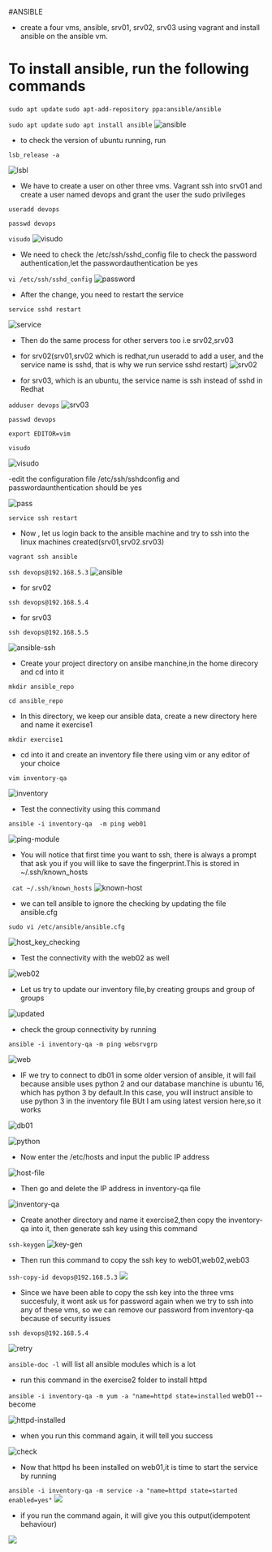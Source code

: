 #ANSIBLE

- create a four vms, ansible, srv01, srv02, srv03 using vagrant and install ansible on the ansible vm.
# To install ansible, run the following commands
`sudo apt update`
`sudo apt-add-repository ppa:ansible/ansible`

`sudo apt update`
`sudo apt install ansible`
![ansible](../Ansible/image/ansible-installed.PNG)

- to check the version of ubuntu running, run

`lsb_release -a`

![lsbl](../Ansible/image/lsbl.PNG)


- We have to create a user on other three vms. Vagrant ssh into srv01 and create a user named devops and grant the user the sudo privileges

`useradd devops`

`passwd devops`

`visudo`
![visudo](../Ansible/image/VISUDO.PNG)


- We need to check the /etc/ssh/sshd_config file to check the password authentication,let the passwordauthentication be yes

`vi /etc/ssh/sshd_config`
![password](../Ansible/image/passsword.PNG)

- After the change, you need to restart the service

`service sshd restart`

![service](../Ansible/image/service.PNG)

- Then do the same process for other servers too i.e srv02,srv03

- for srv02(srv01,srv02 which is redhat,run useradd to add a user, and the service name is sshd, that is why we run service sshd restart)
![srv02](../Ansible/image/srv02.PNG)

- for srv03, which is an ubuntu, the service name is ssh instead of sshd in Redhat 

`adduser devops`
![srv03](../Ansible/image/srv03.PNG)

`passwd devops`

`export EDITOR=vim`


`visudo`

![visudo](../Ansible/image/srv03.PNG)

-edit the configuration file /etc/ssh/sshdconfig and passwordaunthentication should be yes

![pass](../Ansible/image/srv03-pass.PNG)

`service ssh restart`

- Now , let us login back to the ansible machine and try to ssh into the linux machines created(srv01,srv02.srv03)


`vagrant ssh ansible`

`ssh devops@192.168.5.3`
![ansible](../Ansible/image/ansible-ssh-srv01.PNG)

 - for srv02

 `ssh devops@192.168.5.4`

 - for srv03

 `ssh devops@192.168.5.5`

 ![ansible-ssh](../Ansible/image/ansible-ssh-srv02.PNG) 


 - Create your project directory on ansibe manchine,in the home direcory and cd into it

 `mkdir ansible_repo`

 `cd ansible_repo`
 - In this directory, we keep our ansible data, create a new directory here and name it exercise1

 `mkdir exercise1`
 - cd into it and create an inventory file there using vim or any editor of your choice

 `vim inventory-qa`

 ![inventory](../Ansible/image/inventory.PNG)

 - Test the connectivity using this command

 `ansible -i inventory-qa  -m ping web01`

 ![ping-module](../Ansible/image/ping-module.PNG)

 - You will notice that first time you want to ssh, there is always a prompt that ask you if you will like to save the fingerprint.This is stored in ~/.ssh/known_hosts


` cat ~/.ssh/known_hosts`
![known-host](../Ansible/image/known.PNG)

- we can tell ansible to ignore the checking by updating the file ansible.cfg

`sudo vi /etc/ansible/ansible.cfg`

![host_key_checking](../Ansible/image/host_key_checking.PNG)

- Test the connectivity with the web02 as well

![web02](../Ansible/image/web02-connect.PNG)


- Let us try to update our inventory file,by creating groups and group of groups

![updated](../Ansible/image/inventory-update.PNG)

- check the group connectivity by running

`ansible -i inventory-qa -m ping websrvgrp`

![web](../Ansible/image/grp-connect.PNG)

- IF we try to connect to db01 in some older version of ansible, it will fail because ansible uses python 2 and our database manchine is ubuntu 16, which has python 3 by default.In this case, you will instruct ansible to use python 3 in the inventory file BUt I am using latest version here,so it works

![db01](../Ansible/image/db-connect.PNG)

![python](../Ansible/image/python-interpreter.PNG)


- Now enter the /etc/hosts and input the public IP address

![host-file](../Ansible/image/host-file.PNG)

- Then go and delete the IP address in inventory-qa file

![inventory-qa](../Ansible/image/invent.PNG)

- Create another directory and name it exercise2,then copy the inventory-qa into it, then generate ssh key using this command

`ssh-keygen`
![key-gen](../Ansible/image/ssh-keygen.PNG)

- Then run this command to copy the ssh key to web01,web02,web03

`ssh-copy-id devops@192.168.5.3`
![](../Ansible/image/ssh-id-copy.PNG)

- Since we have been able to copy the ssh key into the three vms succesfuly, it wont ask us for password again when we try to ssh into any of these vms, so we can remove our password from inventory-qa because of security issues

`ssh devops@192.168.5.4`

![retry](../Ansible/image/retry.PNG)


`ansible-doc -l` will list all ansible modules which is a lot

- run this command in the exercise2 folder to install httpd

`ansible -i inventory-qa -m yum -a "name=httpd state=installed` web01 --become

![httpd-installed](../Ansible/image/httpd-installed.PNG)

- when you run this command again, it will tell you success

![check](../Ansible/image/check.PNG)


- Now that httpd hs been installed on web01,it is time to start the service by running

`ansible -i inventory-qa -m service -a "name=httpd state=started enabled=yes"`
![](../Ansible/image/httpd-start.PNG)

- if you run the command again, it will give you this output(idempotent behaviour)

![](../Ansible/image/recheck.PNG)